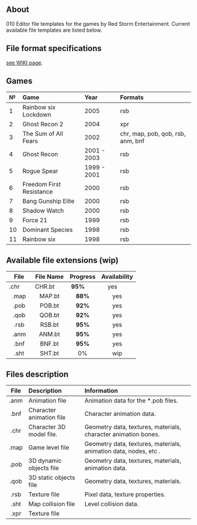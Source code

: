 ## About

010 Editor file templates for the games by Red Storm Entertainment. Current available file templates are listed below.

## File format specifications

[see WIKI page](https://github.com/AlexKimov/010Editor-Templates-GR/wiki).

## Games

| №     | Game | Year | Formats |
| :--- | :-- | :------ | :------ |
| 1 | Rainbow six Lockdown | 2005 | rsb |
| 2 | Ghost Recon 2 | 2004 | xpr |
| 3 | The Sum of All Fears | 2002 | chr, map, pob, qob, rsb, anm, bnf  |
| 4 | Ghost Recon | 2001 - 2003 | rsb  |
| 5 | Rogue Spear | 1999 - 2001  | rsb |
| 6 | Freedom First Resistance  | 2000  | rsb |
| 7 | Bang Gunship Elite |  2000 | rsb  |
| 8 | Shadow Watch  | 2000  | rsb  |
| 9 | Force 21  | 1999  | rsb  |
| 10 | Dominant Species  |  1998 | rsb  |
| 11 | Rainbow six | 1998 |  rsb  |

## Available file extensions (wip)

| File        | File Name     | Progress     | Availability |
| :---------: | :-----------: | :----------: | :----------: |
| .chr        | CHR.bt        | **95%**      | yes          |
| .map        | MAP.bt        | **88%**      | yes          |
| .pob        | POB.bt        | **92%**      | yes          |
| .qob        | QOB.bt        | **92%**      | yes          |
| .rsb        | RSB.bt        | **95%**      | yes          |
| .anm        | ANM.bt        | **95%**      | yes          |
| .bnf        | BNF.bt        | **95%**      | yes          |
| .sht        | SHT.bt        | 0%           | wip          | 

## Files description

| File          | Description              | Information | 
| :-----------: | :-----------------------  | :----------------------------------------------------------------------- |
| .anm         | Animation file            | Animation data for the *.pob files.     |
| .bnf         | Character animation file  | Character animation data.      |
| .chr         | Character 3D model file.  | Geometry data, textures, materials, character animation bones.           | 
| .map         | Game level file           | Geometry data, textures, materials, animation data, nodes, etc .|
| .pob         | 3D dynamic objects file   | Geometry data, textures, materials, animation data.                           |
| .qob         | 3D static objects file    | Geometry data, textures, materials.                                      |
| .rsb         | Texture file               | Pixel data, texture properties.                                          |                              |
| .sht         | Map collision file        | Level collision data.   |
| .xpr         | Texture file  | |